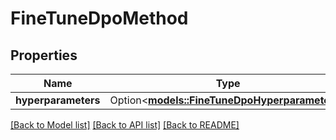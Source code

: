 # FineTuneDpoMethod

## Properties

Name | Type | Description | Notes
------------ | ------------- | ------------- | -------------
**hyperparameters** | Option<[**models::FineTuneDpoHyperparameters**](FineTuneDPOHyperparameters.md)> |  | [optional]

[[Back to Model list]](../README.md#documentation-for-models) [[Back to API list]](../README.md#documentation-for-api-endpoints) [[Back to README]](../README.md)


